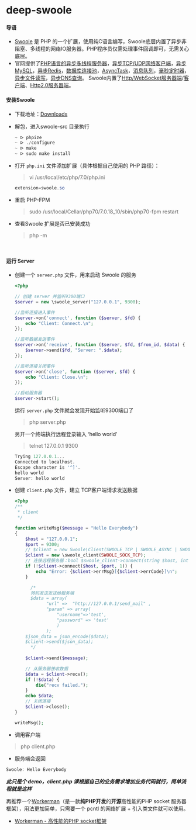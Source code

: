 # deep-swoole
#### 导语

- [Swoole](http://www.swoole.com) 是 PHP 的一个扩展，使用纯C语言编写，Swoole底层内置了异步非阻塞、多线程的网络IO服务器。PHP程序员仅需处理事件回调即可，无需关心底层。
- 官网提供了[PHP语言的异步多线程服务器](https://wiki.swoole.com/wiki/page/p-server.html)，[异步TCP/UDP网络客户端](https://wiki.swoole.com/wiki/page/p-client.html)，[异步MySQL](https://wiki.swoole.com/wiki/page/517.html)，[异步Redis](https://wiki.swoole.com/wiki/page/p-redis.html)，[数据库连接池](https://github.com/swoole/framework/blob/master/tests/async_mysql.php)，[AsyncTask](https://wiki.swoole.com/wiki/page/134.html)，[消息队列](http://wiki.swoole.com/wiki/page/289.html)，[毫秒定时器](https://wiki.swoole.com/wiki/page/244.html)，[异步文件读写](https://wiki.swoole.com/wiki/page/183.html)，[异步DNS查询](https://wiki.swoole.com/wiki/page/186.html)。 Swoole内置了[Http/WebSocket服务器端](https://wiki.swoole.com/wiki/page/326.html)/[客户端](https://wiki.swoole.com/wiki/page/p-http_client.html)、[Http2.0服务器端](https://wiki.swoole.com/wiki/page/326.html)。

#### 安装Swoole

- 下载地址：[Downloads](https://github.com/swoole/swoole-src/releases)

- 解包，进入swoole-src 目录执行

  ```powershell
  ~ ᐅ phpize
  ~ ᐅ ./configure
  ~ ᐅ make 
  ~ ᐅ sudo make install
  ```

- 打开 `php.ini` 文件添加扩展（具体根据自己使用的 PHP 路径）：

  > vi /usr/local/etc/php/7.0/php.ini

  ```powershell
  extension=swoole.so
  ```

- 重启 PHP-FPM

  > sudo /usr/local/Cellar/php70/7.0.18_10/sbin/php70-fpm restart

- 查看Swoole 扩展是否已安装成功

  > php -m

  ​

#### 运行 Server

- 创建一个 `server.php` 文件，用来启动 Swoole 的服务

  ```php
  <?php

  // 创建 server 并监听9300端口
  $server = new \swoole_server("127.0.0.1", 9300);

  //监听连接进入事件
  $server->on('connect', function ($server, $fd) {  
      echo "Client: Connect.\n";
  });

  //监听数据发送事件
  $server->on('receive', function ($server, $fd, $from_id, $data) {
      $server->send($fd, "Server: ".$data);
  });

  //监听连接关闭事件
  $server->on('close', function ($server, $fd) {
      echo "Client: Close.\n";
  });

  //启动服务器
  $server->start(); 
  ```

  运行 `server.php` 文件就会发现开始监听9300端口了

  > php server.php

  另开一个终端执行远程登录输入 ‘hello world’

  > telnet 127.0.0.1 9300

  ```powershell
  Trying 127.0.0.1...
  Connected to localhost.
  Escape character is '^]'.
  hello world
  Server: hello world
  ```

- 创建 `client.php` 文件，建立 TCP客户端请求发送数据

  ```php
  <?php
  /**
   * client
   */

  function writeMsg($message = "Hello Everybody")
  {
      $host = "127.0.0.1";
      $port = 9300;
      // $client = new Swoole\Client(SWOOLE_TCP | SWOOLE_ASYNC | SWOOLE_SSL);
      $client = new \swoole_client(SWOOLE_SOCK_TCP);
      // 连接远程服务器：bool $swoole_client->connect(string $host, int $port, float $timeout = 0.1, int $flag = 0)
      if (!$client->connect($host, $port, 1)) {
          echo "Error: {$client->errMsg}[{$client->errCode}]\n";
      }

    	/*
    	转码发送发送给服务端
    	$data = array(
              "url" =>  "http://127.0.0.1/send_mail" ,
              "param" => array(
                  "username"=>'test',
                  "password" => 'test'
                  )
              );
      $json_data = json_encode($data);
      $client->send($json_data);
    	*/
    
      $client->send($message);

      // 从服务器接收数据
      $data = $client->recv();
      if (!$data) {
          die("recv failed.");
      }
      echo $data;
      // 关闭连接
      $client->close();
  }

  writeMsg();	
  ```

- 调用客户端

> php client.php

- 服务端会返回

```powershell
Swoole: Hello Everybody
```



***此只是个 demo，client.php 课根据自己的业务需求增加业务代码就行，简单流程就是这样***



再推荐一个[Workerman](http://www.workerman.net)（是一款**纯PHP开发**的**开源**高性能的PHP socket 服务器框架），用法更加简单，只需要一个 pcntl 的网络扩展 + 引入类文件就可以使用。



- [Workerman - 高性能的PHP socket框架](https://surprisepeas.github.io/2017/04/20/Workerman-高性能的PHP-socket框架/)